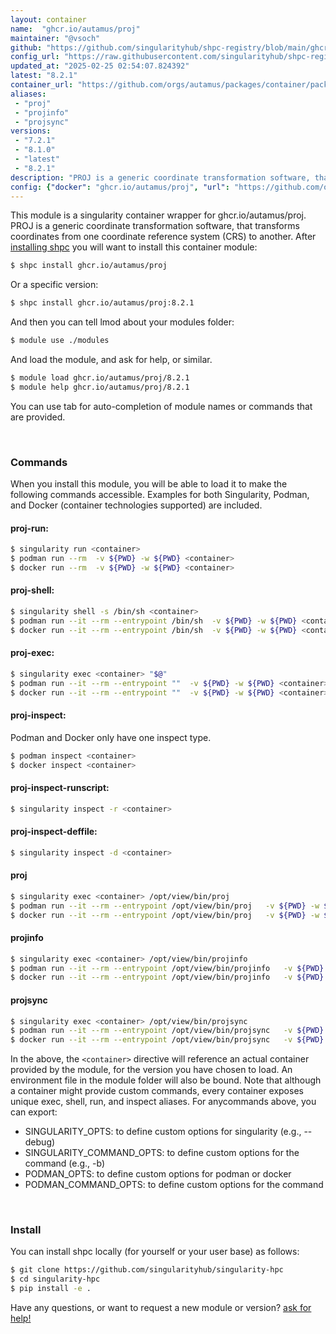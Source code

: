 ```yaml
---
layout: container
name:  "ghcr.io/autamus/proj"
maintainer: "@vsoch"
github: "https://github.com/singularityhub/shpc-registry/blob/main/ghcr.io/autamus/proj/container.yaml"
config_url: "https://raw.githubusercontent.com/singularityhub/shpc-registry/main/ghcr.io/autamus/proj/container.yaml"
updated_at: "2025-02-25 02:54:07.824392"
latest: "8.2.1"
container_url: "https://github.com/orgs/autamus/packages/container/package/proj"
aliases:
 - "proj"
 - "projinfo"
 - "projsync"
versions:
 - "7.2.1"
 - "8.1.0"
 - "latest"
 - "8.2.1"
description: "PROJ is a generic coordinate transformation software, that transforms coordinates from one coordinate reference system (CRS) to another."
config: {"docker": "ghcr.io/autamus/proj", "url": "https://github.com/orgs/autamus/packages/container/package/proj", "maintainer": "@vsoch", "description": "PROJ is a generic coordinate transformation software, that transforms coordinates from one coordinate reference system (CRS) to another.", "latest": {"8.2.1": "sha256:4d27c270e2fe16ce40ed1939b5386aebcb45fbe18bd661094b9b3295c97547cf"}, "tags": {"7.2.1": "sha256:38ece517a69a68bd8e92237432621c08a2f2b8d2db3d4951196cbb2efa575b11", "8.1.0": "sha256:ac26607412c7b8755cc7195c15e34a22393760b01372e5e34afaa4cd5081dc9a", "latest": "sha256:4d27c270e2fe16ce40ed1939b5386aebcb45fbe18bd661094b9b3295c97547cf", "8.2.1": "sha256:4d27c270e2fe16ce40ed1939b5386aebcb45fbe18bd661094b9b3295c97547cf"}, "aliases": {"proj": "/opt/view/bin/proj", "projinfo": "/opt/view/bin/projinfo", "projsync": "/opt/view/bin/projsync"}}
---
```


This module is a singularity container wrapper for ghcr.io/autamus/proj.
PROJ is a generic coordinate transformation software, that transforms coordinates from one coordinate reference system (CRS) to another.
After [installing shpc](#install) you will want to install this container module:


```bash
$ shpc install ghcr.io/autamus/proj
```

Or a specific version:

```bash
$ shpc install ghcr.io/autamus/proj:8.2.1
```

And then you can tell lmod about your modules folder:

```bash
$ module use ./modules
```

And load the module, and ask for help, or similar.

```bash
$ module load ghcr.io/autamus/proj/8.2.1
$ module help ghcr.io/autamus/proj/8.2.1
```

You can use tab for auto-completion of module names or commands that are provided.

<br>

### Commands

When you install this module, you will be able to load it to make the following commands accessible.
Examples for both Singularity, Podman, and Docker (container technologies supported) are included.

#### proj-run:

```bash
$ singularity run <container>
$ podman run --rm  -v ${PWD} -w ${PWD} <container>
$ docker run --rm  -v ${PWD} -w ${PWD} <container>
```

#### proj-shell:

```bash
$ singularity shell -s /bin/sh <container>
$ podman run --it --rm --entrypoint /bin/sh  -v ${PWD} -w ${PWD} <container>
$ docker run --it --rm --entrypoint /bin/sh  -v ${PWD} -w ${PWD} <container>
```

#### proj-exec:

```bash
$ singularity exec <container> "$@"
$ podman run --it --rm --entrypoint ""  -v ${PWD} -w ${PWD} <container> "$@"
$ docker run --it --rm --entrypoint ""  -v ${PWD} -w ${PWD} <container> "$@"
```

#### proj-inspect:

Podman and Docker only have one inspect type.

```bash
$ podman inspect <container>
$ docker inspect <container>
```

#### proj-inspect-runscript:

```bash
$ singularity inspect -r <container>
```

#### proj-inspect-deffile:

```bash
$ singularity inspect -d <container>
```


#### proj

```bash
$ singularity exec <container> /opt/view/bin/proj
$ podman run --it --rm --entrypoint /opt/view/bin/proj   -v ${PWD} -w ${PWD} <container> -c " $@"
$ docker run --it --rm --entrypoint /opt/view/bin/proj   -v ${PWD} -w ${PWD} <container> -c " $@"
```


#### projinfo

```bash
$ singularity exec <container> /opt/view/bin/projinfo
$ podman run --it --rm --entrypoint /opt/view/bin/projinfo   -v ${PWD} -w ${PWD} <container> -c " $@"
$ docker run --it --rm --entrypoint /opt/view/bin/projinfo   -v ${PWD} -w ${PWD} <container> -c " $@"
```


#### projsync

```bash
$ singularity exec <container> /opt/view/bin/projsync
$ podman run --it --rm --entrypoint /opt/view/bin/projsync   -v ${PWD} -w ${PWD} <container> -c " $@"
$ docker run --it --rm --entrypoint /opt/view/bin/projsync   -v ${PWD} -w ${PWD} <container> -c " $@"
```



In the above, the `<container>` directive will reference an actual container provided
by the module, for the version you have chosen to load. An environment file in the
module folder will also be bound. Note that although a container
might provide custom commands, every container exposes unique exec, shell, run, and
inspect aliases. For anycommands above, you can export:

 - SINGULARITY_OPTS: to define custom options for singularity (e.g., --debug)
 - SINGULARITY_COMMAND_OPTS: to define custom options for the command (e.g., -b)
 - PODMAN_OPTS: to define custom options for podman or docker
 - PODMAN_COMMAND_OPTS: to define custom options for the command

<br>

### Install

You can install shpc locally (for yourself or your user base) as follows:

```bash
$ git clone https://github.com/singularityhub/singularity-hpc
$ cd singularity-hpc
$ pip install -e .
```

Have any questions, or want to request a new module or version? [ask for help!](https://github.com/singularityhub/singularity-hpc/issues)